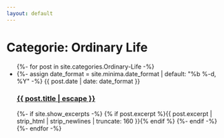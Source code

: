 ```yaml
---
layout: default
---
```

<h1 class="page-heading">Categorie: Ordinary Life</h1>
<ul class="post-list">
  {%- for post in site.categories.Ordinary-Life -%}
    <li>
      {%- assign date_format = site.minima.date_format | default: "%b %-d, %Y" -%}
      <span class="post-meta">{{ post.date | date: date_format }}</span>
      <h3><a class="post-link" href="{{ post.url | relative_url }}">{{ post.title | escape }}</a></h3>
      {%- if site.show_excerpts -%}
        {% if post.excerpt %}{{ post.excerpt | strip_html | strip_newlines | truncate: 160 }}{% endif %}
      {%- endif -%}
    </li>
  {%- endfor -%}
</ul>